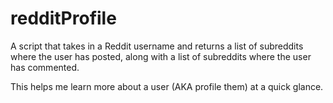 # redditProfile
A script that takes in a Reddit username and returns a list of subreddits where the user has posted, along with a list of subreddits where the user has commented. 

This helps me learn more about a user (AKA profile them) at a quick glance.

